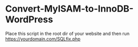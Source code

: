 # Convert-MyISAM-to-InnoDB-WordPress
Place this script in the root dir of your website and then run https://yourdomain.com/SQLfix.php
